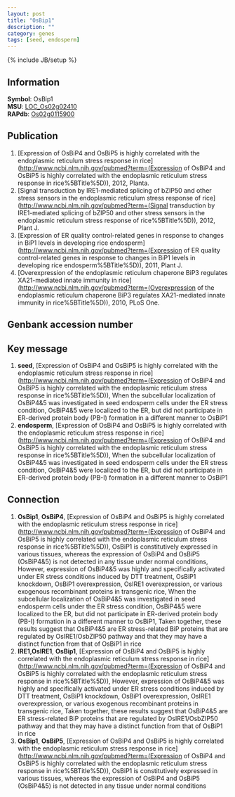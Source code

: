 ```yaml
---
layout: post
title: "OsBip1"
description: ""
category: genes
tags: [seed, endosperm]
---
```

{% include JB/setup %}

## Information
__Symbol__: OsBip1  
__MSU__: [LOC_Os02g02410](http://rice.plantbiology.msu.edu/cgi-bin/ORF_infopage.cgi?orf=LOC_Os02g02410)  
__RAPdb__: [Os02g0115900](http://rapdb.dna.affrc.go.jp/viewer/gbrowse_details/irgsp1?name=Os02g0115900)  

## Publication
1. [Expression of OsBiP4 and OsBiP5 is highly correlated with the endoplasmic reticulum stress response in rice](http://www.ncbi.nlm.nih.gov/pubmed?term=(Expression of OsBiP4 and OsBiP5 is highly correlated with the endoplasmic reticulum stress response in rice%5BTitle%5D)), 2012, Planta.
2. [Signal transduction by IRE1-mediated splicing of bZIP50 and other stress sensors in the endoplasmic reticulum stress response of rice](http://www.ncbi.nlm.nih.gov/pubmed?term=(Signal transduction by IRE1-mediated splicing of bZIP50 and other stress sensors in the endoplasmic reticulum stress response of rice%5BTitle%5D)), 2012, Plant J.
3. [Expression of ER quality control-related genes in response to changes in BiP1 levels in developing rice endosperm](http://www.ncbi.nlm.nih.gov/pubmed?term=(Expression of ER quality control-related genes in response to changes in BiP1 levels in developing rice endosperm%5BTitle%5D)), 2011, Plant J.
4. [Overexpression of the endoplasmic reticulum chaperone BiP3 regulates XA21-mediated innate immunity in rice](http://www.ncbi.nlm.nih.gov/pubmed?term=(Overexpression of the endoplasmic reticulum chaperone BiP3 regulates XA21-mediated innate immunity in rice%5BTitle%5D)), 2010, PLoS One.

## Genbank accession number

## Key message
1. __seed__, [Expression of OsBiP4 and OsBiP5 is highly correlated with the endoplasmic reticulum stress response in rice](http://www.ncbi.nlm.nih.gov/pubmed?term=(Expression of OsBiP4 and OsBiP5 is highly correlated with the endoplasmic reticulum stress response in rice%5BTitle%5D)),  When the subcellular localization of OsBiP4&5 was investigated in seed endosperm cells under the ER stress condition, OsBiP4&5 were localized to the ER, but did not participate in ER-derived protein body (PB-I) formation in a different manner to OsBiP1
2. __endosperm__, [Expression of OsBiP4 and OsBiP5 is highly correlated with the endoplasmic reticulum stress response in rice](http://www.ncbi.nlm.nih.gov/pubmed?term=(Expression of OsBiP4 and OsBiP5 is highly correlated with the endoplasmic reticulum stress response in rice%5BTitle%5D)),  When the subcellular localization of OsBiP4&5 was investigated in seed endosperm cells under the ER stress condition, OsBiP4&5 were localized to the ER, but did not participate in ER-derived protein body (PB-I) formation in a different manner to OsBiP1

## Connection
1. __OsBip1__, __OsBiP4__, [Expression of OsBiP4 and OsBiP5 is highly correlated with the endoplasmic reticulum stress response in rice](http://www.ncbi.nlm.nih.gov/pubmed?term=(Expression of OsBiP4 and OsBiP5 is highly correlated with the endoplasmic reticulum stress response in rice%5BTitle%5D)),  OsBiP1 is constitutively expressed in various tissues, whereas the expression of OsBiP4 and OsBiP5 (OsBiP4&5) is not detected in any tissue under normal conditions, However, expression of OsBiP4&5 was highly and specifically activated under ER stress conditions induced by DTT treatment, OsBiP1 knockdown, OsBiP1 overexpression, OsIRE1 overexpression, or various exogenous recombinant proteins in transgenic rice, When the subcellular localization of OsBiP4&5 was investigated in seed endosperm cells under the ER stress condition, OsBiP4&5 were localized to the ER, but did not participate in ER-derived protein body (PB-I) formation in a different manner to OsBiP1, Taken together, these results suggest that OsBiP4&5 are ER stress-related BiP proteins that are regulated by OsIRE1/OsbZIP50 pathway and that they may have a distinct function from that of OsBiP1 in rice
2. __IRE1,OsIRE1__, __OsBip1__, [Expression of OsBiP4 and OsBiP5 is highly correlated with the endoplasmic reticulum stress response in rice](http://www.ncbi.nlm.nih.gov/pubmed?term=(Expression of OsBiP4 and OsBiP5 is highly correlated with the endoplasmic reticulum stress response in rice%5BTitle%5D)),  However, expression of OsBiP4&5 was highly and specifically activated under ER stress conditions induced by DTT treatment, OsBiP1 knockdown, OsBiP1 overexpression, OsIRE1 overexpression, or various exogenous recombinant proteins in transgenic rice, Taken together, these results suggest that OsBiP4&5 are ER stress-related BiP proteins that are regulated by OsIRE1/OsbZIP50 pathway and that they may have a distinct function from that of OsBiP1 in rice
3. __OsBip1__, __OsBiP5__, [Expression of OsBiP4 and OsBiP5 is highly correlated with the endoplasmic reticulum stress response in rice](http://www.ncbi.nlm.nih.gov/pubmed?term=(Expression of OsBiP4 and OsBiP5 is highly correlated with the endoplasmic reticulum stress response in rice%5BTitle%5D)),  OsBiP1 is constitutively expressed in various tissues, whereas the expression of OsBiP4 and OsBiP5 (OsBiP4&5) is not detected in any tissue under normal conditions


